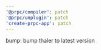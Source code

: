 ```yaml
---
'@prpc/compiler': patch
'@prpc/unplugin': patch
'create-prpc-app': patch
---
```


bump: bump thaler to latest version

